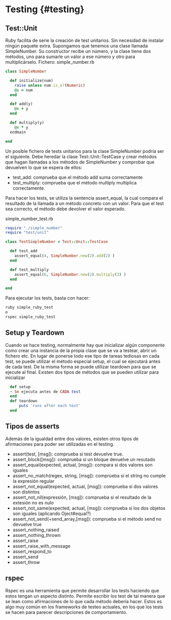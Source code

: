 # Testing {#testing}

## Test::Unit
Ruby facilita de serie la creación de test unitarios. Sin necesidad de instalar ningún paquete extra.
Supongamos que tenemos una clase llamada SimpleNumber. Su constructor recibe un número, y la clase tiene dos métodos, uno para sumarle un valor a ese número y otro para multiplicárselo.
Fichero: simple_number.rb
```ruby
class SimpleNumber

  def initialize(num)
    raise unless num.is_a?(Numeric)
    @x = num
  end

  def add(y)
    @x + y
  end

  def multiply(y)
    @x * y
  endmain

end
```
Un posible fichero de tests unitarios para la clase SimpleNumber podría ser el siguiente. Debe heredar la clase
Test::Unit::TestCase y crear métodos que hagan llamadas a los métodos de SimpleNumber y comprobar que devuelven lo que se espera de ellos:
- test_add: comprueba que el método add suma correctamente
- test_multiply: comprueba que el método multiply multiplica correctamente.

Para hacer los tests, se utiliza la sentencia assert_equal, la cual compara el resultado de la llamada a un método concreto con un valor. Para que el test sea correcto, el método debe devolver el valor esperado.

simple_number_test.rb
```ruby
require "./simple_number"
require "test/unit"

class TestSimpleNumber < Test::Unit::TestCase

  def test_add
    assert_equal(4, SimpleNumber.new(2).add(2) )
  end

  def test_multiply
    assert_equal(6, SimpleNumber.new(2).multiply(3) )
  end

end
```
Para ejecutar los tests, basta con hacer:
```bash
ruby simple_ruby_test
o
rspec simple_ruby_test
```

## Setup y Teardown
Cuando se hace testing, normalmente hay que inicializar algún componente como crear una instancia de la propia clase que se va a testear, abrir un fichero etc. En lugar de ponerse todo ese tipo de tareas tediosas en cada test, se puede utilizar el método especial setup, el cual se ejecutará antes de cada test.
De la misma forma se puede utilizar teardown para que se ejecute al final.
Existen dos tipos de métodos que se pueden utilizar para inicializar
```ruby
  def setup
  - Se ejecuta antes de CADA test
  end
  def teardown
      puts 'runs after each test'
  end
```
## Tipos de asserts
Además de la igualdad entre dos valores, existen otros tipos de afirmaciones para poder ser utilizadas en el testing.

- assert(test, [msg]): comprueba si test devuelve true.
- assert_block([msg]): comprueba si un bloque devuelve un resutado
- assert_equal(expected, actual, [msg]): compara si dos valores son iguales
- assert_no_match(regex, string, [msg]): comprueba si el string no cumple la expresión regular
- assert_not_equal(expected, actual, [msg]): comprueba si dos valores son distintos
- assert_not_nil(expressión, [msg]): comprueba si el resultado de la extesión no es nulo
- assert_not_same(expected, actual, [msg]): comprueba si los dos objetos son iguales (aplicando Oject#equal?)
- assert_not_send(+send_array,[msg]): comprueba si el método send no devuelve true
- assert_nothing_raised
- assert_nothing_thrown
- assert_raise
- assert_raise_with_message
- assert_respond_to
- assert_send
- assert_throw


## rspec
Rspec es una herramienta que permite desarrollar los tests haciendo que estos tengan
un aspecto distinto. Permite escribir los test de tal manera que se lean como afirmaciones de lo que cada método debería hacer. Estos es algo muy común en los frameworks de testeo actuales, en los que los tests se hacen para parecer descripciones de comportamiento.

##
